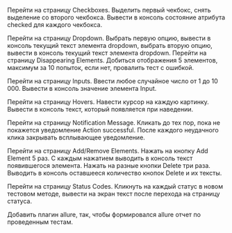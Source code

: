 Перейти на страницу Checkboxes. Выделить первый чекбокс, снять выделение со второго чекбокса. 
Вывести в консоль состояние атрибута checked для каждого чекбокса.

Перейти на страницу Dropdown. Выбрать первую опцию, вывести в консоль текущий текст элемента dropdown, выбрать вторую опцию, вывести в консоль текущий текст элемента dropdown.
Перейти на страницу Disappearing Elements. Добиться отображения 5 элементов, максимум за 10 попыток, если нет, провалить тест с ошибкой.

Перейти на страницу Inputs. Ввести любое случайное число от 1 до 10 000. Вывести в консоль значение элемента Input.

Перейти на страницу Hovers. Навести курсор на каждую картинку. Вывести в консоль текст, который появляется при наведении.

Перейти на страницу Notification Message. Кликать до тех пор, пока не покажется уведомление Action successful. После каждого неудачного клика закрывать всплывающее уведомление.

Перейти на страницу Add/Remove Elements. Нажать на кнопку Add Element 5 раз. 
С каждым нажатием выводить в консоль текст появившегося элемента. Нажать на разные кнопки Delete три раза. Выводить в консоль оставшееся количество кнопок Delete и их тексты.

Перейти на страницу Status Codes. Кликнуть на каждый статус в новом тестовом методе, вывести на экран текст после перехода на страницу статуса.

Добавить плагин allure, так, чтобы формировался allure отчет по проведенным тестам.